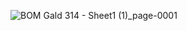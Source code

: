 
![BOM Gald 314 - Sheet1 (1)_page-0001](https://github.com/user-attachments/assets/bacc7985-772a-4ba6-900a-4262a41ac30e)


